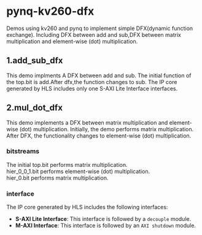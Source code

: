 # pynq-kv260-dfx
Demos using kv260 and pynq to implement simple DFX(dynamic function exchange). Including DFX between add and sub,DFX between matrix multiplication and element-wise (dot) multiplication.
## 1.add_sub_dfx
This demo implments A DFX between add and sub. The initial function of the top.bit is add.After dfx,the function changes to sub. The IP core generated by HLS includes only one  S-AXI Lite Interface interfaces.  
## 2.mul_dot_dfx
This demo implements a DFX between matrix multiplication and element-wise (dot) multiplication. Initially, the demo performs matrix multiplication. After DFX, the functionality changes to element-wise (dot) multiplication.
### bitstreams
The initial top.bit performs matrix multiplication. \
hier_0_0_1.bit performs element-wise (dot) multiplication.\
hier_0.bit performs matrix multiplication.
### interface
The IP core generated by HLS includes the following interfaces:
- **S-AXI Lite Interface**:  This interface is followed by a `decouple` module.
- **M-AXI Interface**: This interface is followed by an `AXI shutdown` module.
